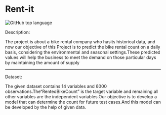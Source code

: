 # Rent-it
<img alt="GitHub top language" src="https://img.shields.io/github/languages/top/binary11110/Segment-it">

Description:

The project is about a bike rental company who hasits historical data, and now our objective of 
this Project is to predict the bike rental count on a daily basis, considering the environmental 
and seasonal settings.These predicted values will help the business to meet the demand on 
those particular days by maintaining the amount of supply

-------
Dataset:

The given dataset contains 14 variables and 6000 observations.The“RentedBikeCount” is the 
target variable and remaining all other variables are the independent variables.Our objective is 
to develop a model that can determine the count for future test cases.And this model can be 
developed by the help of given data.
